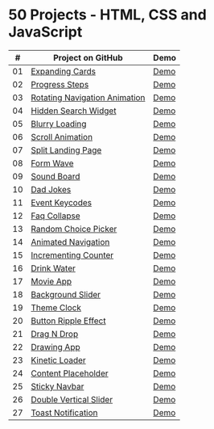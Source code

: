 # 50 Projects - HTML, CSS and JavaScript

|  #  |                                                        Project on GitHub                                                              |                                         Demo                                                                                                |
| :-: | ------------------------------------------------------------------------------------------------------------------------------------- | ------------------------------------------------------------------------------------------------------------------------------------------- |
| 01  | [Expanding Cards](https://github.com/Matrix-citizen/50-Projects/tree/master/01%20-%20Expanding%20Cards)                               | [Demo](https://matrix-citizen.online/50%20Projects%20of%20HTML%2C%20CSS%2C%20and%20JavaScript/01%20-%20Expanding%20Cards/)                  |
| 02  | [Progress Steps](https://github.com/Matrix-citizen/50-Projects/tree/master/02%20-%20Progress%20Steps)                                 | [Demo](https://matrix-citizen.online/50%20Projects%20of%20HTML%2C%20CSS%2C%20and%20JavaScript/02%20-%20Progress%20Steps/)                   |
| 03  | [Rotating Navigation Animation](https://github.com/Matrix-citizen/50-Projects/tree/master/03%20-%20Rotating%20Navigation%20Animation) | [Demo](https://matrix-citizen.online/50%20Projects%20of%20HTML%2C%20CSS%2C%20and%20JavaScript/03%20-%20Rotating%20Navigation%20Animation/)  |
| 04  | [Hidden Search Widget](https://github.com/Matrix-citizen/50-Projects/tree/master/04%20-%20Hidden%20Search%20Widget)                   | [Demo](https://matrix-citizen.online/50%20Projects%20of%20HTML%2C%20CSS%2C%20and%20JavaScript/04%20-%20Hidden%20Search%20Widget/)           |
| 05  | [Blurry Loading](https://github.com/Matrix-citizen/50-Projects/tree/master/05%20-%20Blurry%20Loading)                                 | [Demo](https://matrix-citizen.online/50%20Projects%20of%20HTML%2C%20CSS%2C%20and%20JavaScript/05%20-%20Blurry%20Loading/)                   |
| 06  | [Scroll Animation](https://github.com/Matrix-citizen/50-Projects/tree/master/06%20-%20Scroll%20Animation)                             | [Demo](https://matrix-citizen.online/50%20Projects%20of%20HTML%2C%20CSS%2C%20and%20JavaScript/06%20-%20Scroll%20Animation/)                 | 
| 07  | [Split Landing Page](https://github.com/Matrix-citizen/50-Projects/tree/master/07%20-%20Split%20Landing%20Page)                       | [Demo](https://matrix-citizen.online/50%20Projects%20of%20HTML%2C%20CSS%2C%20and%20JavaScript/07%20-%20Split%20Landing%20Page/)             | 
| 08  | [Form Wave](https://github.com/Matrix-citizen/50-Projects/tree/master/08%20-%20Form%20Wave)                                           | [Demo](https://matrix-citizen.online/50%20Projects%20of%20HTML%2C%20CSS%2C%20and%20JavaScript/08%20-%20Form%20Wave/)                        |
| 09  | [Sound Board](https://github.com/Matrix-citizen/50-Projects/tree/master/09%20-%20Sound%20Board)                                       | [Demo](https://matrix-citizen.online/50%20Projects%20of%20HTML%2C%20CSS%2C%20and%20JavaScript/09%20-%20Sound%20Board/)                      |  
| 10  | [Dad Jokes](https://github.com/Matrix-citizen/50-Projects/tree/master/10%20-%20Dad%20Jokes)                                           | [Demo](https://matrix-citizen.online/50%20Projects%20of%20HTML%2C%20CSS%2C%20and%20JavaScript/10%20-%20Dad%20Jokes/)                        |
| 11  | [Event Keycodes](https://github.com/Matrix-citizen/50-Projects/tree/master/11%20-%20Event%20KeyCodes)                                 | [Demo](https://matrix-citizen.online/50%20Projects%20of%20HTML%2C%20CSS%2C%20and%20JavaScript/11%20-%20Event%20KeyCodes/)                   | 
| 12  | [Faq Collapse](https://github.com/Matrix-citizen/50-Projects/tree/master/12%20-%20FAQ%20Collapse)                                     | [Demo](https://matrix-citizen.online/50%20Projects%20of%20HTML%2C%20CSS%2C%20and%20JavaScript/12%20-%20FAQ%20Collapse/)                     |  
| 13  | [Random Choice Picker](https://github.com/Matrix-citizen/50-Projects/tree/master/13%20-%20Random%20Choice%20Picker)                   | [Demo](https://matrix-citizen.online/50%20Projects%20of%20HTML%2C%20CSS%2C%20and%20JavaScript/13%20-%20Random%20Choice%20Picker/)           |
| 14  | [Animated Navigation](https://github.com/Matrix-citizen/50-Projects/tree/master/14%20-%20Animated%20Navigation)                       | [Demo](https://matrix-citizen.online/50%20Projects%20of%20HTML%2C%20CSS%2C%20and%20JavaScript/14%20-%20Animated%20Navigation/)              |
| 15  | [Incrementing Counter](https://github.com/Matrix-citizen/50-Projects/tree/master/15%20-%20Incrementing%20Counter)                     | [Demo](https://matrix-citizen.online/50%20Projects%20of%20HTML%2C%20CSS%2C%20and%20JavaScript/15%20-%20Incrementing%20Counter/)             |
| 16  | [Drink Water](https://github.com/Matrix-citizen/50-Projects/tree/master/16%20-%20Drink%20Water)                                       | [Demo](https://matrix-citizen.online/50%20Projects%20of%20HTML%2C%20CSS%2C%20and%20JavaScript/16%20-%20Drink%20Water/)                      |
| 17  | [Movie App](https://github.com/Matrix-citizen/50-Projects/tree/master/17%20-%20Movie%20App)                                           | [Demo](https://matrix-citizen.online/50%20Projects%20of%20HTML%2C%20CSS%2C%20and%20JavaScript/17%20-%20Movie%20App/)                        |
| 18  | [Background Slider](https://github.com/Matrix-citizen/50-Projects/tree/master/18%20-%20Background%20Slider)                           | [Demo](https://matrix-citizen.online/50%20Projects%20of%20HTML%2C%20CSS%2C%20and%20JavaScript/18%20-%20Background%20Slider/)                |
| 19  | [Theme Clock](https://github.com/Matrix-citizen/50-Projects/tree/master/19%20-%20Theme%20Clock)                                       | [Demo](https://matrix-citizen.online/50%20Projects%20of%20HTML%2C%20CSS%2C%20and%20JavaScript/19%20-%20Theme%20Clock/)                      |
| 20  | [Button Ripple Effect](https://github.com/Matrix-citizen/50-Projects/tree/master/20%20-%20Button%20Ripple%20Effect)                   | [Demo](https://matrix-citizen.online/50%20Projects%20of%20HTML%2C%20CSS%2C%20and%20JavaScript/20%20-%20Button%20Ripple%20Effect/)           |
| 21  | [Drag N Drop](https://github.com/Matrix-citizen/50-Projects/tree/master/21%20-%20Drag%20N%20Drop)                                     | [Demo](https://matrix-citizen.online/50%20Projects%20of%20HTML%2C%20CSS%2C%20and%20JavaScript/21%20-%20Drag%20N%20Drop/)                    |
| 22  | [Drawing App](https://github.com/Matrix-citizen/50-Projects/tree/master/22%20-%20Drawing%20App)                                       | [Demo](https://matrix-citizen.online/50%20Projects%20of%20HTML%2C%20CSS%2C%20and%20JavaScript/22%20-%20Drawing%20App/)                      |
| 23  | [Kinetic Loader](https://github.com/Matrix-citizen/50-Projects/tree/master/23%20-%20Kinetic%20CSS%20Loader)                           | [Demo](https://matrix-citizen.online/50%20Projects%20of%20HTML%2C%20CSS%2C%20and%20JavaScript/23%20-%20Kinetic%20CSS%20Loader/)             | 
| 24  | [Content Placeholder](https://github.com/Matrix-citizen/50-Projects/tree/master/24%20-%20Content%20Placeholder)                       | [Demo](https://matrix-citizen.online/50%20Projects%20of%20HTML%2C%20CSS%2C%20and%20JavaScript/24%20-%20Content%20Placeholder/)              |
| 25  | [Sticky Navbar](https://github.com/Matrix-citizen/50-Projects/tree/master/25%20-%20Sticky%20Navbar)                                   | [Demo](https://matrix-citizen.online/50%20Projects%20of%20HTML%2C%20CSS%2C%20and%20JavaScript/25%20-%20Sticky%20Navbar/)                    |
| 26  | [Double Vertical Slider](https://github.com/Matrix-citizen/50-Projects/tree/master/26%20-%20Double%20Vertical%20Slider)               | [Demo](https://matrix-citizen.online/50%20Projects%20of%20HTML%2C%20CSS%2C%20and%20JavaScript/26%20-%20Double%20Vertical%20Slider/)         |
| 27  | [Toast Notification](https://github.com/Matrix-citizen/50-Projects/tree/master/27%20-%20Toast%20Notification)                         | [Demo](https://matrix-citizen.online/50%20Projects%20of%20HTML%2C%20CSS%2C%20and%20JavaScript/27%20-%20Toast%20Notification/)               |
  

